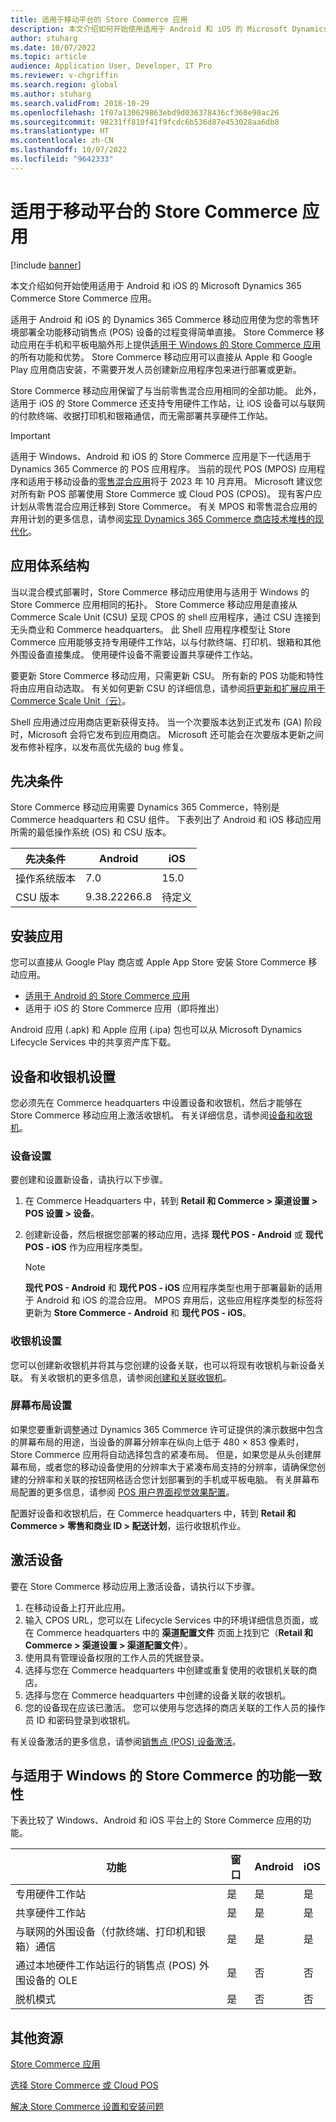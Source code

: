 ```yaml
---
title: 适用于移动平台的 Store Commerce 应用
description: 本文介绍如何开始使用适用于 Android 和 iOS 的 Microsoft Dynamics 365 Commerce Store Commerce 应用。
author: stuharg
ms.date: 10/07/2022
ms.topic: article
audience: Application User, Developer, IT Pro
ms.reviewer: v-chgriffin
ms.search.region: global
ms.author: stuharg
ms.search.validFrom: 2018-10-29
ms.openlocfilehash: 1f07a130629863ebd9d036378436cf360e90ac26
ms.sourcegitcommit: 98231ff810f41f9fcdc6b536d87e453028aa6db8
ms.translationtype: HT
ms.contentlocale: zh-CN
ms.lasthandoff: 10/07/2022
ms.locfileid: "9642333"
---
```

# <a name="store-commerce-app-for-mobile-platforms"></a>适用于移动平台的 Store Commerce 应用

[!include [banner](../includes/banner.md)]

本文介绍如何开始使用适用于 Android 和 iOS 的 Microsoft Dynamics 365 Commerce Store Commerce 应用。

适用于 Android 和 iOS 的 Dynamics 365 Commerce 移动应用使为您的零售环境部署全功能移动销售点 (POS) 设备的过程变得简单直接。 Store Commerce 移动应用在手机和平板电脑外形上提供[适用于 Windows 的 Store Commerce 应用](store-commerce.md)的所有功能和优势。 Store Commerce 移动应用可以直接从 Apple 和 Google Play 应用商店安装，不需要开发人员创建新应用程序包来进行部署或更新。 

Store Commerce 移动应用保留了与当前零售混合应用相同的全部功能。 此外，适用于 iOS 的 Store Commerce 还支持专用硬件工作站，让 iOS 设备可以与联网的付款终端、收据打印机和银箱通信，而无需部署共享硬件工作站。 

> [!IMPORTANT]
> 适用于 Windows、Android 和 iOS 的 Store Commerce 应用是下一代适用于 Dynamics 365 Commerce 的 POS 应用程序。 当前的现代 POS (MPOS) 应用程序和适用于移动设备的[零售混合应用](hybridapp.md)将于 2023 年 10 月弃用。 Microsoft 建议您对所有新 POS 部署使用 Store Commerce 或 Cloud POS (CPOS)。 现有客户应计划从零售混合应用迁移到 Store Commerce。 有关 MPOS 和零售混合应用的弃用计划的更多信息，请参阅[实现 Dynamics 365 Commerce 商店技术堆栈的现代化](https://www.microsoft.com/download/details.aspx?id=103896)。 

## <a name="app-architecture"></a>应用体系结构

当以混合模式部署时，Store Commerce 移动应用使用与适用于 Windows 的 Store Commerce 应用相同的拓扑。 Store Commerce 移动应用是直接从 Commerce Scale Unit (CSU) 呈现 CPOS 的 shell 应用程序，通过 CSU 连接到无头商业和 Commerce headquarters。 此 Shell 应用程序模型让 Store Commerce 应用能够支持专用硬件工作站，以与付款终端、打印机、银箱和其他外围设备直接集成。 使用硬件设备不需要设置共享硬件工作站。 

要更新 Store Commerce 移动应用，只需更新 CSU。 所有新的 POS 功能和特性将由应用自动选取。 有关如何更新 CSU 的详细信息，请参阅[将更新和扩展应用于 Commerce Scale Unit（云）](../../fin-ops-core/dev-itpro/deployment/update-retail-channel.md)。

Shell 应用通过应用商店更新获得支持。 当一个次要版本达到正式发布 (GA) 阶段时，Microsoft 会将它发布到应用商店。 Microsoft 还可能会在次要版本更新之间发布修补程序，以发布高优先级的 bug 修复。

## <a name="prerequisites"></a>先决条件

Store Commerce 移动应用需要 Dynamics 365 Commerce，特别是 Commerce headquarters 和 CSU 组件。 下表列出了 Android 和 iOS 移动应用所需的最低操作系统 (OS) 和 CSU 版本。 

| 先决条件 | Android      | iOS  |
| ------------ | ------------ | ---- |
| 操作系统版本   | 7.0          | 15.0 |
| CSU 版本  | 9.38.22266.8 | 待定义  |

## <a name="install-the-app"></a>安装应用

您可以直接从 Google Play 商店或 Apple App Store 安装 Store Commerce 移动应用。 

- [适用于 Android 的 Store Commerce 应用](https://aka.ms/storecommerceandroid)
- 适用于 iOS 的 Store Commerce 应用（即将推出）

Android 应用 (.apk) 和 Apple 应用 (.ipa) 包也可以从 Microsoft Dynamics Lifecycle Services 中的共享资产库下载。 

## <a name="device-and-register-setup"></a>设备和收银机设置

您必须先在 Commerce headquarters 中设置设备和收银机，然后才能够在 Store Commerce 移动应用上激活收银机。 有关详细信息，请参阅[设备和收银机](../implementation-considerations-devices.md)。 

### <a name="device-setup"></a>设备设置

要创建和设置新设备，请执行以下步骤。

1. 在 Commerce Headquarters 中，转到 **Retail 和 Commerce \> 渠道设置 \> POS 设置 \> 设备**。 
1. 创建新设备，然后根据您部署的移动应用，选择 **现代 POS - Android** 或 **现代 POS - iOS** 作为应用程序类型。 

    > [!NOTE] 
    > **现代 POS - Android** 和 **现代 POS - iOS** 应用程序类型也用于部署最新的适用于 Android 和 iOS 的混合应用。 MPOS 弃用后，这些应用程序类型的标签将更新为 **Store Commerce - Android** 和 **现代 POS - iOS**。 

### <a name="register-setup"></a>收银机设置

您可以创建新收银机并将其与您创建的设备关联，也可以将现有收银机与新设备关联。 有关收银机的更多信息，请参阅[创建和关联收银机](../tasks/create-associate-registers.md)。

### <a name="screen-layout-setup"></a>屏幕布局设置

如果您要重新调整通过 Dynamics 365 Commerce 许可证提供的演示数据中包含的屏幕布局的用途，当设备的屏幕分辨率在纵向上低于 480 &times; 853 像素时，Store Commerce 应用将自动选择包含的紧凑布局。 但是，如果您是从头创建屏幕布局，或者您的移动设备使用的分辨率大于紧凑布局支持的分辨率，请确保您创建的分辨率和关联的按钮网格适合您计划部署到的手机或平板电脑。 有关屏幕布局配置的更多信息，请参阅 [POS 用户界面视觉效果配置](../pos-screen-layouts.md)。 

配置好设备和收银机后，在 Commerce headquarters 中，转到 **Retail 和 Commerce \> 零售和商业 ID \> 配送计划**，运行收银机作业。

## <a name="activate-a-device"></a>激活设备

要在 Store Commerce 移动应用上激活设备，请执行以下步骤。

1. 在移动设备上打开此应用。
1. 输入 CPOS URL，您可以在 Lifecycle Services 中的环境详细信息页面，或在 Commerce headquarters 中的 **渠道配置文件** 页面上找到它（**Retail 和 Commerce \> 渠道设置 \> 渠道配置文件**）。
1. 使用具有管理设备权限的工作人员的凭据登录。
1. 选择与您在 Commerce headquarters 中创建或重复使用的收银机关联的商店。
1. 选择与您在 Commerce headquarters 中创建的设备关联的收银机。
1. 您的设备现在应该已激活。 您可以使用与您选择的商店关联的工作人员的操作员 ID 和密码登录到收银机。 

有关设备激活的更多信息，请参阅[销售点 (POS) 设备激活](retail-device-activation.md#activate-a-modern-pos-or-cloud-pos-device-by-using-guided-activation)。

## <a name="feature-parity-with-store-commerce-for-windows"></a>与适用于 Windows 的 Store Commerce 的功能一致性

下表比较了 Windows、Android 和 iOS 平台上的 Store Commerce 应用的功能。

| 功能                                                                               | 窗口 | Android | iOS |
| ------------------------------------------------------------------------------------- | ------- | ------- | --- |
| 专用硬件工作站                                                            | 是     | 是     | 是 |
| 共享硬件工作站                                                               | 是     | 是     | 是 |
| 与联网的外围设备（付款终端、打印机和银箱）通信 | 是     | 是     | 是 |
| 通过本地硬件工作站运行的销售点 (POS) 外围设备的 OLE             | 是     | 否      | 否  |
| 脱机模式                                                                          | 是     | 否      | 否  |

## <a name="additional-resources"></a>其他资源

[Store Commerce 应用](store-commerce.md)

[选择 Store Commerce 或 Cloud POS](../mpos-or-cpos.md)

[解决 Store Commerce 设置和安装问题](../troubleshoot/store-commerce-setup-installation.md)
